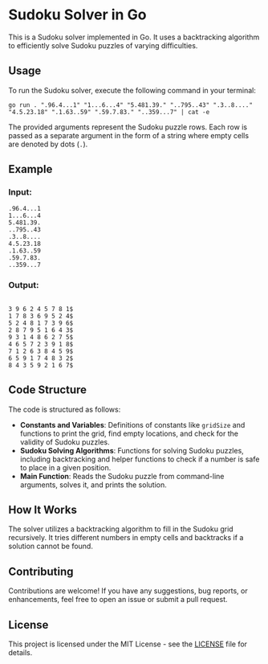 <!DOCTYPE html>
<html lang="en">
<head>
<meta charset="UTF-8">
<meta name="viewport" content="width=device-width, initial-scale=1.0">
<title>Sudoku Solver in Go</title>
</head>
<body>

<h1>Sudoku Solver in Go</h1>

<p>This is a Sudoku solver implemented in Go. It uses a backtracking algorithm to efficiently solve Sudoku puzzles of varying difficulties.</p>

<h2>Usage</h2>

<p>To run the Sudoku solver, execute the following command in your terminal:</p>

<pre><code>go run . ".96.4...1" "1...6...4" "5.481.39." "..795..43" ".3..8...." "4.5.23.18" ".1.63..59" ".59.7.83." "..359...7" | cat -e</code></pre>

<p>The provided arguments represent the Sudoku puzzle rows. Each row is passed as a separate argument in the form of a string where empty cells are denoted by dots (<code>.</code>).</p>

<h2>Example</h2>

<h3>Input:</h3>

<pre><code>.96.4...1
1...6...4
5.481.39.
..795..43
.3..8....
4.5.23.18
.1.63..59
.59.7.83.
..359...7</code></pre>

<h3>Output:</h3>

<pre><code>
3 9 6 2 4 5 7 8 1$
1 7 8 3 6 9 5 2 4$
5 2 4 8 1 7 3 9 6$
2 8 7 9 5 1 6 4 3$
9 3 1 4 8 6 2 7 5$
4 6 5 7 2 3 9 1 8$
7 1 2 6 3 8 4 5 9$
6 5 9 1 7 4 8 3 2$
8 4 3 5 9 2 1 6 7$
</code></pre>

<h2>Code Structure</h2>

<p>The code is structured as follows:</p>

<ul>
<li><strong>Constants and Variables</strong>: Definitions of constants like <code>gridSize</code> and functions to print the grid, find empty locations, and check for the validity of Sudoku puzzles.</li>
<li><strong>Sudoku Solving Algorithms</strong>: Functions for solving Sudoku puzzles, including backtracking and helper functions to check if a number is safe to place in a given position.</li>
<li><strong>Main Function</strong>: Reads the Sudoku puzzle from command-line arguments, solves it, and prints the solution.</li>
</ul>

<h2>How It Works</h2>

<p>The solver utilizes a backtracking algorithm to fill in the Sudoku grid recursively. It tries different numbers in empty cells and backtracks if a solution cannot be found.</p>

<h2>Contributing</h2>

<p>Contributions are welcome! If you have any suggestions, bug reports, or enhancements, feel free to open an issue or submit a pull request.</p>

<h2>License</h2>

<p>This project is licensed under the MIT License - see the <a href="LICENSE">LICENSE</a> file for details.</p>

</body>
</html>
